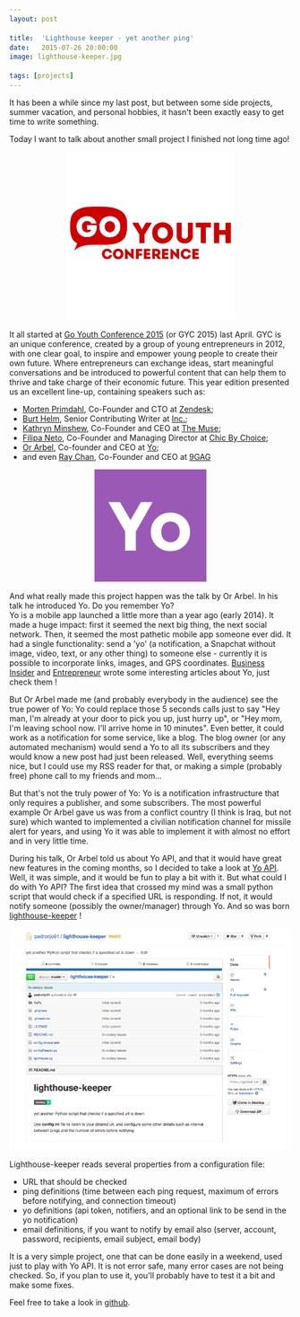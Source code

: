 ```yaml
---
layout: post

title:  'Lighthouse keeper - yet another ping'
date:   2015-07-26 20:00:00
image: lighthouse-keeper.jpg

tags: [projects]
---
```

<span class="dropcap">I</span>t has been a while since my last post, but between some side projects, summer vacation, and personal hobbies, it hasn't been exactly easy to get time to write something.

Today I want to talk about another small project I finished not long time ago!

<p align='center'><img src='/assets/img/GYC2015-logo.png' alt='GYC2015' title='GoYouth Conference 2015' width='300px'/></p>

It all started at [Go Youth Conference 2015](http://www.goyouthconf.com/) (or GYC 2015) last April.
GYC is an unique conference, created by a group of young entrepreneurs in 2012, with one clear goal, to inspire and empower young people to create their own future. Where entrepreneurs can exchange ideas, start meaningful conversations and be introduced to powerful content that can help them to thrive and take charge of their economic future.
This year edition presented us an excellent line-up, containing speakers such as:

* [Morten Primdahl](https://twitter.com/primdahl), Co-Founder and CTO at [Zendesk](https://www.zendesk.com/);
* [Burt Helm](http://www.burthelm.com/), Senior Contributing Writer at [Inc.](http://www.inc.com/);
* [Kathryn Minshew](https://twitter.com/kmin), Co-Founder and CEO at [The Muse](https://www.themuse.com/);
* [Filipa Neto](https://uk.linkedin.com/in/filipacneto), Co-Founder and Managing Director at [Chic By Choice](http://chic-by-choice.com);
* [Or Arbel](https://twitter.com/orarbel), Co-founder and CEO at [Yo](https://www.justyo.co/);
* and even [Ray Chan](https://hk.linkedin.com/in/raychan/pt), Co-Founder and CEO at [9GAG](http://9gag.com/)

<p align='center'><img src='/assets/img/yo-logo.png' alt='Yo' title='Yo' width='200px'/></p>

And what really made this project happen was the talk by Or Arbel. In his talk he introduced Yo. Do you remember Yo?</br>
Yo is a mobile app launched a little more than a year ago (early 2014). It made a huge impact: first it seemed the next big thing, the next social network. Then, it seemed the most pathetic mobile app someone ever did. It had a single functionality: send a 'yo' (a notification, a Snapchat without image, video, text, or any other thing) to someone else - currently it is possible to incorporate links, images, and GPS coordinates. 
[Business Insider](http://www.businessinsider.com/whats-happened-to-7-million-app-yo-now-that-the-hype-has-died-2014-9) and [Entrepreneur](http://www.entrepreneur.com/article/243311) wrote some interesting articles about Yo, just check them !

But Or Arbel made me (and probably everybody in the audience) see the true power of Yo: Yo could replace those 5 seconds calls just to say "Hey man, I'm already at your door to pick you up, just hurry up", or "Hey mom, I'm leaving school now. I'll arrive home in 10 minutes". Even better, it could work as a notification for some service, like a blog. The blog owner (or any automated mechanism) would send a Yo to all its subscribers and they would know a new post had just been released. Well, everything seems nice, but I could use my RSS reader for that, or making a simple (probably free) phone call to my friends and mom...

But that's not the truly power of Yo: Yo is a notification infrastructure that only requires a publisher, and some subscribers. The most powerful example Or Arbel gave us was from a conflict country (I think is Iraq, but not sure) which wanted to implemented a civilian notification channel for missile alert for years, and using Yo it was able to implement it with almost no effort and in very little time.

During his talk, Or Arbel told us about Yo API, and that it would have great new features in the coming months, so I decided to take a look at [Yo API](http://docs.justyo.co/docs). Well, it was simple, and it would be fun to play a bit with it. But what could I do with Yo API? The first idea that crossed my mind was a small python script that would check if a specified URL is responding. If not, it would notify someone (possibly the owner/manager) through Yo. And so was born [lighthouse-keeper](https://github.com/pedrorijo91/lighthouse-keeper) !

<p align='center'><img src='/assets/img/lighthouse-keeper-github.png' alt='lighthouse-keeper repository' title='lighthouse-keeper repository' width='800px'/></p>

Lighthouse-keeper reads several properties from a configuration file:

* URL that should be checked
* ping definitions (time between each ping request, maximum of errors before notifying, and connection timeout)
* yo definitions (api token, notifiers, and an optional link to be send in the yo notification)
* email definitions, if you want to notify by email also (server, account, password, recipients, email subject, email body)

It is a very simple project, one that can be done easily in a weekend, used just to play with Yo API. It is not error safe, many error cases are not being checked. So, if you plan to use it, you'll probably have to test it a bit and make some fixes.

Feel free to take a look in [github](https://github.com/pedrorijo91/lighthouse-keeper).
